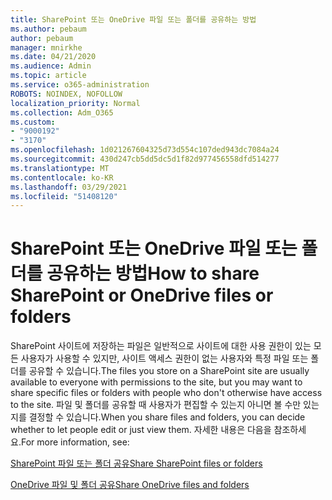 ```yaml
---
title: SharePoint 또는 OneDrive 파일 또는 폴더를 공유하는 방법
ms.author: pebaum
author: pebaum
manager: mnirkhe
ms.date: 04/21/2020
ms.audience: Admin
ms.topic: article
ms.service: o365-administration
ROBOTS: NOINDEX, NOFOLLOW
localization_priority: Normal
ms.collection: Adm_O365
ms.custom:
- "9000192"
- "3170"
ms.openlocfilehash: 1d021267604325d73d554c107ded943dc7084a24
ms.sourcegitcommit: 430d247cb5dd5dc5d1f82d977456558dfd514277
ms.translationtype: MT
ms.contentlocale: ko-KR
ms.lasthandoff: 03/29/2021
ms.locfileid: "51408120"
---
```

# <a name="how-to-share-sharepoint-or-onedrive-files-or-folders"></a><span data-ttu-id="623f3-102">SharePoint 또는 OneDrive 파일 또는 폴더를 공유하는 방법</span><span class="sxs-lookup"><span data-stu-id="623f3-102">How to share SharePoint or OneDrive files or folders</span></span>

<span data-ttu-id="623f3-103">SharePoint 사이트에 저장하는 파일은 일반적으로 사이트에 대한 사용 권한이 있는 모든 사용자가 사용할 수 있지만, 사이트 액세스 권한이 없는 사용자와 특정 파일 또는 폴더를 공유할 수 있습니다.</span><span class="sxs-lookup"><span data-stu-id="623f3-103">The files you store on a SharePoint site are usually available to everyone with permissions to the site, but you may want to share specific files or folders with people who don't otherwise have access to the site.</span></span> <span data-ttu-id="623f3-104">파일 및 폴더를 공유할 때 사용자가 편집할 수 있는지 아니면 볼 수만 있는지를 결정할 수 있습니다.</span><span class="sxs-lookup"><span data-stu-id="623f3-104">When you share files and folders, you can decide whether to let people edit or just view them.</span></span> <span data-ttu-id="623f3-105">자세한 내용은 다음을 참조하세요.</span><span class="sxs-lookup"><span data-stu-id="623f3-105">For more information, see:</span></span>

[<span data-ttu-id="623f3-106">SharePoint 파일 또는 폴더 공유</span><span class="sxs-lookup"><span data-stu-id="623f3-106">Share SharePoint files or folders</span></span>](https://support.office.com/article/1fe37332-0f9a-4719-970e-d2578da4941c)

[<span data-ttu-id="623f3-107">OneDrive 파일 및 폴더 공유</span><span class="sxs-lookup"><span data-stu-id="623f3-107">Share OneDrive files and folders</span></span>](https://support.microsoft.com/office/share-onedrive-files-and-folders-9fcc2f7d-de0c-4cec-93b0-a82024800c07?ui=en-US&rs=en-US&ad=US&storagetype=stage)